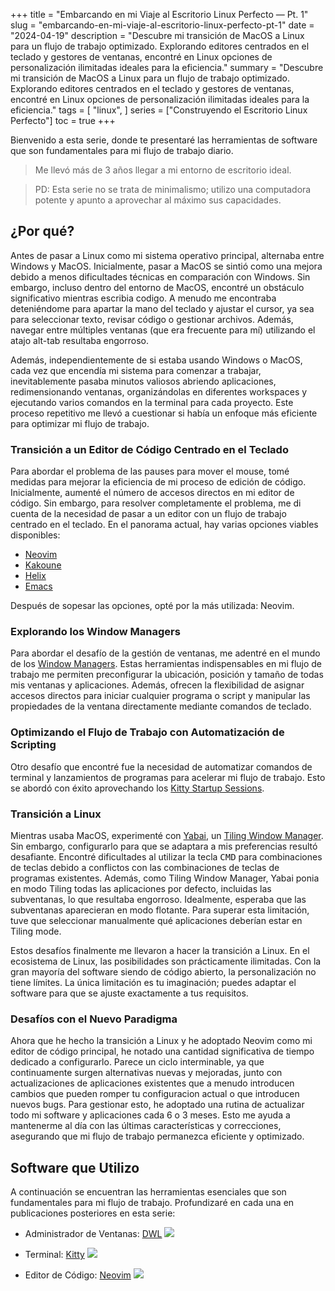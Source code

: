 +++
title = "Embarcando en mi Viaje al Escritorio Linux Perfecto — Pt. 1"
slug = "embarcando-en-mi-viaje-al-escritorio-linux-perfecto-pt-1"
date = "2024-04-19"
description = "Descubre mi transición de MacOS a Linux para un flujo de trabajo optimizado. Explorando editores centrados en el teclado y gestores de ventanas, encontré en Linux opciones de personalización ilimitadas ideales para la eficiencia."
summary = "Descubre mi transición de MacOS a Linux para un flujo de trabajo optimizado. Explorando editores centrados en el teclado y gestores de ventanas, encontré en Linux opciones de personalización ilimitadas ideales para la eficiencia."
tags = [
  "linux",
]
series = ["Construyendo el Escritorio Linux Perfecto"]
toc = true
+++

Bienvenido a esta serie, donde te presentaré las herramientas de software que son fundamentales para mi flujo de trabajo diario.

> Me llevó más de 3 años llegar a mi entorno de escritorio ideal.

> PD: Esta serie no se trata de minimalismo; utilizo una computadora potente y apunto a aprovechar al máximo sus capacidades.

## ¿Por qué?

Antes de pasar a Linux como mi sistema operativo principal, alternaba entre Windows y MacOS. Inicialmente, pasar a MacOS se sintió como una mejora debido a menos dificultades técnicas en comparación con Windows. Sin embargo, incluso dentro del entorno de MacOS, encontré un obstáculo significativo mientras escribia codigo. A menudo me encontraba deteniéndome para apartar la mano del teclado y ajustar el cursor, ya sea para seleccionar texto, revisar código o gestionar archivos. Además, navegar entre múltiples ventanas (que era frecuente para mí) utilizando el atajo alt-tab resultaba engorroso.

Además, independientemente de si estaba usando Windows o MacOS, cada vez que encendía mi sistema para comenzar a trabajar, inevitablemente pasaba minutos valiosos abriendo aplicaciones, redimensionando ventanas, organizándolas en diferentes workspaces y ejecutando varios comandos en la terminal para cada proyecto. Este proceso repetitivo me llevó a cuestionar si había un enfoque más eficiente para optimizar mi flujo de trabajo.

### Transición a un Editor de Código Centrado en el Teclado

Para abordar el problema de las pauses para mover el mouse, tomé medidas para mejorar la eficiencia de mi proceso de edición de código. Inicialmente, aumenté el número de accesos directos en mi editor de código. Sin embargo, para resolver completamente el problema, me di cuenta de la necesidad de pasar a un editor con un flujo de trabajo centrado en el teclado. En el panorama actual, hay varias opciones viables disponibles:

- [Neovim](https://github.com/neovim/neovim)
- [Kakoune](https://github.com/mawww/kakoune)
- [Helix](https://github.com/helix-editor/helix)
- [Emacs](https://www.gnu.org/software/emacs/)

Después de sopesar las opciones, opté por la más utilizada: Neovim.

### Explorando los Window Managers

Para abordar el desafío de la gestión de ventanas, me adentré en el mundo de los [Window Managers](https://en.wikipedia.org/wiki/Window_manager). Estas herramientas indispensables en mi flujo de trabajo me permiten preconfigurar la ubicación, posición y tamaño de todas mis ventanas y aplicaciones. Además, ofrecen la flexibilidad de asignar accesos directos para iniciar cualquier programa o script y manipular las propiedades de la ventana directamente mediante comandos de teclado.

### Optimizando el Flujo de Trabajo con Automatización de Scripting

Otro desafío que encontré fue la necesidad de automatizar comandos de terminal y lanzamientos de programas para acelerar mi flujo de trabajo. Esto se abordó con éxito aprovechando los [Kitty Startup Sessions](https://sw.kovidgoyal.net/kitty/overview/#startup-sessions).

### Transición a Linux

Mientras usaba MacOS, experimenté con [Yabai](https://github.com/koekeishiya/yabai), un [Tiling Window Manager](https://en.wikipedia.org/wiki/Tiling_window_manager). Sin embargo, configurarlo para que se adaptara a mis preferencias resultó desafiante. Encontré dificultades al utilizar la tecla <kbd>CMD</kbd> para combinaciones de teclas debido a conflictos con las combinaciones de teclas de programas existentes. Además, como Tiling Window Manager, Yabai ponia en modo Tiling todas las aplicaciones por defecto, incluidas las subventanas, lo que resultaba engorroso. Idealmente, esperaba que las subventanas aparecieran en modo flotante. Para superar esta limitación, tuve que seleccionar manualmente qué aplicaciones deberían estar en Tiling mode.

Estos desafíos finalmente me llevaron a hacer la transición a Linux. En el ecosistema de Linux, las posibilidades son prácticamente ilimitadas. Con la gran mayoría del software siendo de código abierto, la personalización no tiene límites. La única limitación es tu imaginación; puedes adaptar el software para que se ajuste exactamente a tus requisitos.

### Desafíos con el Nuevo Paradigma

Ahora que he hecho la transición a Linux y he adoptado Neovim como mi editor de código principal, he notado una cantidad significativa de tiempo dedicado a configurarlo. Parece un ciclo interminable, ya que continuamente surgen alternativas nuevas y mejoradas, junto con actualizaciones de aplicaciones existentes que a menudo introducen cambios que pueden romper tu configuracion actual o que introducen nuevos bugs. Para gestionar esto, he adoptado una rutina de actualizar todo mi software y aplicaciones cada 6 o 3 meses. Esto me ayuda a mantenerme al día con las últimas características y correcciones, asegurando que mi flujo de trabajo permanezca eficiente y optimizado.

## Software que Utilizo

A continuación se encuentran las herramientas esenciales que son fundamentales para mi flujo de trabajo. Profundizaré en cada una en publicaciones posteriores en esta serie:

* Administrador de Ventanas: [DWL](https://codeberg.org/dwl/dwl)
  ![](https://i.imgur.com/E50B2kp.png)

* Terminal: [Kitty](https://github.com/kovidgoyal/kitty)
  ![](https://i.imgur.com/nPIJG8W.png)

* Editor de Código: [Neovim](https://github.com/neovim/neovim)
  ![](https://i.imgur.com/yaL58wC.png)
